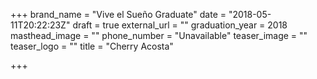 +++
brand_name = "Vive el Sueño Graduate"
date = "2018-05-11T20:22:23Z"
draft = true
external_url = ""
graduation_year = 2018
masthead_image = ""
phone_number = "Unavailable"
teaser_image = ""
teaser_logo = ""
title = "Cherry Acosta"

+++
